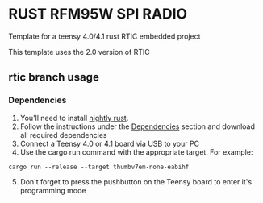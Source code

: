# RUST RFM95W SPI RADIO

Template for a teensy 4.0/4.1 rust RTIC embedded project

This template uses the 2.0 version of RTIC

## rtic branch usage
### Dependencies
1. You'll need to install [nightly rust](https://www.oreilly.com/library/view/rust-programming-by/9781788390637/e07dc768-de29-482e-804b-0274b4bef418.xhtml).
2. Follow the instructions under the [Dependencies](https://github.com/mciantyre/teensy4-rs) section and download all required dependencies
3. Connect a Teensy 4.0 or 4.1 board via USB to your PC
4. Use the cargo run command with the appropriate target. For example:
```
cargo run --release --target thumbv7em-none-eabihf
```
5. Don't forget to press the pushbutton on the Teensy board to enter it's programming mode
